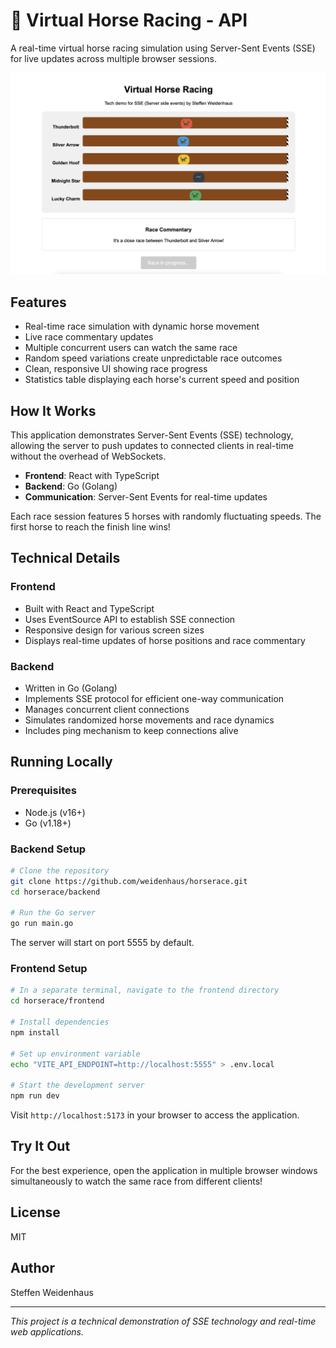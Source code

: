 # 🏇 Virtual Horse Racing - API

A real-time virtual horse racing simulation using Server-Sent Events (SSE) for live updates across multiple browser sessions.

![Horse Racing Demo](./img/screenshot.jpg)

## Features

- Real-time race simulation with dynamic horse movement
- Live race commentary updates
- Multiple concurrent users can watch the same race
- Random speed variations create unpredictable race outcomes
- Clean, responsive UI showing race progress
- Statistics table displaying each horse's current speed and position

## How It Works

This application demonstrates Server-Sent Events (SSE) technology, allowing the server to push updates to connected clients in real-time without the overhead of WebSockets.

- **Frontend**: React with TypeScript
- **Backend**: Go (Golang)
- **Communication**: Server-Sent Events for real-time updates

Each race session features 5 horses with randomly fluctuating speeds. The first horse to reach the finish line wins!

## Technical Details

### Frontend
- Built with React and TypeScript
- Uses EventSource API to establish SSE connection
- Responsive design for various screen sizes
- Displays real-time updates of horse positions and race commentary

### Backend
- Written in Go (Golang)
- Implements SSE protocol for efficient one-way communication
- Manages concurrent client connections
- Simulates randomized horse movements and race dynamics
- Includes ping mechanism to keep connections alive

## Running Locally

### Prerequisites
- Node.js (v16+)
- Go (v1.18+)

### Backend Setup
```bash
# Clone the repository
git clone https://github.com/weidenhaus/horserace.git
cd horserace/backend

# Run the Go server
go run main.go
```

The server will start on port 5555 by default.

### Frontend Setup
```bash
# In a separate terminal, navigate to the frontend directory
cd horserace/frontend

# Install dependencies
npm install

# Set up environment variable
echo "VITE_API_ENDPOINT=http://localhost:5555" > .env.local

# Start the development server
npm run dev
```

Visit `http://localhost:5173` in your browser to access the application.

## Try It Out

For the best experience, open the application in multiple browser windows simultaneously to watch the same race from different clients!

## License

MIT

## Author

Steffen Weidenhaus

---

*This project is a technical demonstration of SSE technology and real-time web applications.*